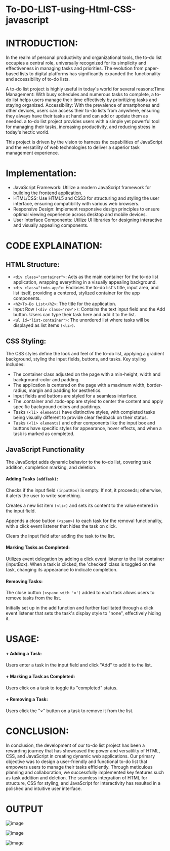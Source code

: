 # To-DO-LIST-using-Html-CSS-javascript
# **INTRODUCTION:**

In the realm of personal productivity and organizational tools, the to-do list occupies a central role, universally recognized for its simplicity and effectiveness in managing tasks and priorities. The evolution from paper-based lists to digital platforms has significantly expanded the functionality and accessibility of to-do lists.

A to-do list project is highly useful in today's world for several reasons:Time Management: With busy schedules and numerous tasks to complete, a to-do list helps users manage their time effectively by prioritizing tasks and staying organized. Accessibility: With the prevalence of smartphones and other devices, users can access their to-do lists from anywhere, ensuring they always have their tasks at hand and can add or update them as needed. a to-do list project provides users with a simple yet powerful tool for managing their tasks, increasing productivity, and reducing stress in today's hectic world.

This project is driven by the vision to harness the capabilities of JavaScript and the versatility of web technologies to deliver a superior task management experience.

# **Implementation:**

*	JavaScript Framework: Utilize a modern JavaScript framework for building the frontend application.
*	HTML/CSS: Use HTML5 and CSS3 for structuring and styling the user interface, ensuring compatibility with various web browsers.
*	Responsive Design: Implement responsive design principles to ensure optimal viewing experience across desktop and mobile devices.
*	User Interface Components: Utilize UI libraries for designing interactive and visually appealing components.

# **CODE EXPLAINATION:**

## **HTML Structure:**

* `<div class="container">`: Acts as the main container for the to-do list application, wrapping everything in a visually appealing background.
* `<div class="todo-app">`: Encloses the to-do list's title, input area, and list itself, providing a centered, stylized container for the app components.
* `<h2>To-Do List</h2>`: The title for the application.
* Input Row `(<div class='row'>)`: Contains the text input field and the Add button. Users can type their task here and add it to the list.
* `<ul id="list-container">`: The unordered list where tasks will be displayed as list items `(<li>)`.
  
## **CSS Styling:**

The CSS styles define the look and feel of the to-do list, applying a gradient background, styling the input fields, buttons, and tasks. 
Key styling includes:
*	The container class adjusted on the page with a min-height, width and background-color and padding.
*	The application is centered on the page with a maximum width, border-radius, margin and padding for aesthetics.
*	Input fields and buttons are styled for a seamless interface.
*	The .container and .todo-app are styled to center the content and apply specific background colors and paddings.
*	Tasks `(<li> elements)` have distinctive styles, with completed tasks being visually different to provide clear feedback on their status.
*	Tasks `(<li> elements)` and other components like the input box and buttons have specific styles for appearance, hover effects, and when a task is marked as completed.

## **JavaScript Functionality**
The JavaScript adds dynamic behavior to the to-do list, covering task addition, completion marking, and deletion.

#### Adding Tasks `(addTask)`:

Checks if the input field `(inputBox)` is empty. If not, it proceeds; otherwise, it alerts the user to write something.

Creates a new list item `(<li>)` and sets its content to the value entered in the input field.

Appends a close button `(<span>)` to each task for the removal functionality, with a click event listener that hides the task on click.

Clears the input field after adding the task to the list.

#### Marking Tasks as Completed:

Utilizes event delegation by adding a click event listener to the list container (inputBox). When a task is clicked, the 'checked' class is toggled on the task, changing its appearance to indicate completion.

#### Removing Tasks:

The close button `(<span> with '×')` added to each task allows users to remove tasks from the list.

Initially set up in the add function and further facilitated through a click event listener that sets the task's display style to "none", effectively hiding it.


# **USAGE:**

#### +  Adding a Task: 
Users enter a task in the input field and click "Add" to add it to the list.

#### + Marking a Task as Completed: 
Users click on a task to toggle its "completed" status.

#### + Removing a Task:
Users click the "×" button on a task to remove it from the list.


# **CONCLUSION:**

In conclusion, the development of our to-do list project has been a rewarding journey that has showcased the power and versatility of HTML, CSS, and JavaScript in creating dynamic web applications. Our primary objective was to design a user-friendly and functional to-do list that empowers users to manage their tasks efficiently. Through meticulous planning and collaboration, we successfully implemented key features such as task addition and deletion. The seamless integration of HTML for structure, CSS for styling, and JavaScript for interactivity has resulted in a polished and intuitive user interface.

# **OUTPUT**

![image](https://github.com/srimahithasandiri/To-DO-LIST-using-Html-CSS-javascript/assets/166735932/b8e4a291-3779-40fa-908b-e9bdea83dd87)

![image](https://github.com/srimahithasandiri/To-DO-LIST-using-Html-CSS-javascript/assets/166735932/c461c73f-7df4-4f10-afe6-fad7bee86cbf)

![image](https://github.com/srimahithasandiri/To-DO-LIST-using-Html-CSS-javascript/assets/166735932/1c8656dc-f72f-4342-ad66-4cdbb520d0e5)






